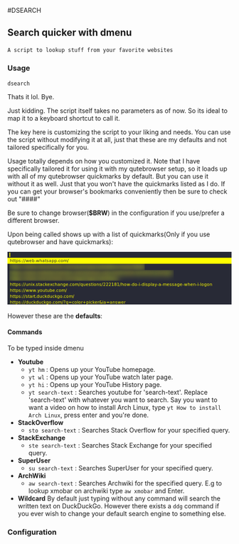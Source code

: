#DSEARCH
## Search quicker with dmenu
    A script to lookup stuff from your favorite websites

### Usage

    dsearch

Thats it lol. Bye.

Just kidding. The script itself takes no parameters as of now. So its ideal to map it to a keyboard shortcut to call it.

The key here is customizing the script to your liking and needs.
You can use the script without modifying it at all, just that these are my defaults and not tailored specifically for you.

Usage totally depends on how you customized it.
Note that I have specifically tailored it for using it with my qutebrowser setup, so it loads up with all of my qutebrowser quickmarks by default.
But you can use it without it as well. Just that you won't have the quickmarks listed as I do. If you can get your browser's bookmarks conveniently then be sure to check out "####"

Be sure to change browser(__$BRW__) in the configuration if you use/prefer a different browser.

Upon being called shows up with a list of quickmarks(Only if you use qutebrowser and have quickmarks):

![dsearch Called](/dsearch/scrots/ds1.png)

However these are the **defaults**:
#### Commands
To be typed inside dmenu
- **Youtube**
    - `yt hm` : Opens up your YouTube homepage.
    - `yt wl` : Opens up your YouTube watch later page.
    - `yt hi` : Opens up your YouTube History page.
    - `yt search-text` : Searches youtube for 'search-text'. Replace 'search-text' with whatever you want to search. Say you want to want a video on how to install Arch Linux, type `yt How to install Arch Linux`, press enter and you're done.
- **StackOverflow**
    - `sto search-text` : Searches Stack Overflow for your specified query.
- **StackExchange**
    - `ste search-text` : Searches Stack Exchange for your specified query.
- **SuperUser**
    - `su search-text` : Searches SuperUser for your specified query.
- **ArchWiki**
    - `aw search-text` : Searches Archwiki for the specified query. E.g to lookup xmobar on archwiki type `aw xmobar` and Enter.
- __Wildcard__
By default just typing without any command will search the written text on DuckDuckGo. However there exists a `ddg` command if you ever wish to change your default search engine to something else.

### Configuration


